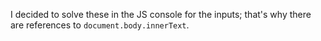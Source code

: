 I decided to solve these in the JS console for the inputs; that's why there are references to `document.body.innerText`.
